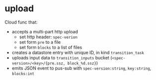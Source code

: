 # upload

Cloud func that:

- accepts a multi-part http upload
    - set http header: `spec-verion`
    - set form `pre` to a file
    - set form `blocks` to a list of files
 - creates a datastore entry with unique ID, in kind `transition_task`
 - uploads input data to `transition_inputs` bucket (`<spec-version>/<key>/{pre.ssz, block_%d.ssz}`)
 - emits JSON event to pus-sub with `spec-version:string`, `key:string`, `blocks:int`
 
